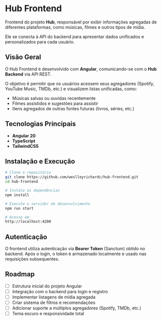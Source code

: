 # Hub Frontend

Frontend do projeto **Hub**, responsável por exibir informações agregadas de diferentes plataformas, como músicas, filmes e outros tipos de mídia.

Ele se conecta à API do backend para apresentar dados unificados e personalizados para cada usuário.

## Visão Geral
O Hub Frontend é desenvolvido com **Angular**, comunicando-se com o **Hub Backend** via API REST.

O objetivo é permitir que os usuários acessem seus agregadores (Spotify, YouTube Music, TMDb, etc.) e visualizem listas unificadas, como:
- Músicas salvas ou ouvidas recentemente
- Filmes assistidos e sugestões para assistir
- Itens agregados de outras fontes futuras (livros, séries, etc.)

## Tecnologias Principais
- **Angular 20**
- **TypeScript**
- **TailwindCSS**

## Instalação e Execução
```bash
# Clone o repositório
git clone https://github.com/weslleyrichardc/hub-frontend.git
cd hub-frontend

# Instale as dependências
npm install

# Execute o servidor de desenvolvimento
npm run start

# Acesse em
http://localhost:4200
```

## Autenticação
O frontend utiliza autenticação via **Bearer Token** (Sanctum) obtido no backend. Após o login, o token é armazenado localmente e usado nas requisições subsequentes.


## Roadmap
- [ ] Estrutura inicial do projeto Angular
- [ ] Integração com o backend para login e registro
- [ ] Implementar listagens de mídia agregada
- [ ] Criar sistema de filtros e recomendações
- [ ] Adicionar suporte a múltiplos agregadores (Spotify, TMDb, etc.)
- [ ] Tema escuro e responsividade total
